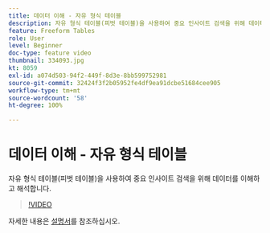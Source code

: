 ```yaml
---
title: 데이터 이해 - 자유 형식 테이블
description: 자유 형식 테이블(피벗 테이블)을 사용하여 중요 인사이트 검색을 위해 데이터를 이해하고 해석합니다.
feature: Freeform Tables
role: User
level: Beginner
doc-type: feature video
thumbnail: 334093.jpg
kt: 8059
exl-id: a074d503-94f2-449f-8d3e-8bb599752981
source-git-commit: 32424f3f2b05952fe4df9ea91dcbe51684cee905
workflow-type: tm+mt
source-wordcount: '58'
ht-degree: 100%

---
```


# 데이터 이해 - 자유 형식 테이블

자유 형식 테이블(피벗 테이블)을 사용하여 중요 인사이트 검색을 위해 데이터를 이해하고 해석합니다.

>[!VIDEO](https://video.tv.adobe.com/v/334093/?quality=12&learn=on)

자세한 내용은 [설명서](https://experienceleague.adobe.com/docs/analytics/analyze/analysis-workspace/visualizations/freeform-table/freeform-table.html?lang=ko)를 참조하십시오.
